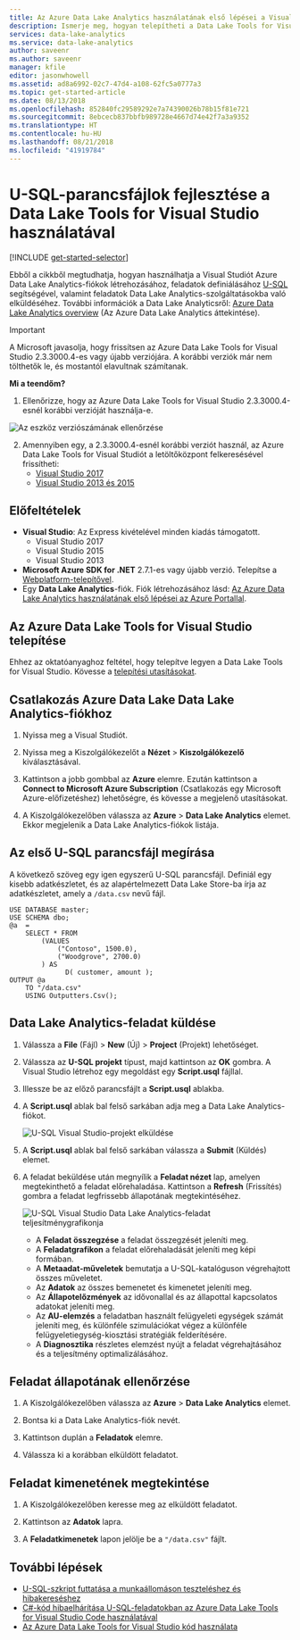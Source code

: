 ```yaml
---
title: Az Azure Data Lake Analytics használatának első lépései a Visual Studióval
description: Ismerje meg, hogyan telepítheti a Data Lake Tools for Visual Studio eszközt, valamint hogyan fejleszthet és tesztelhet U-SQL-parancsfájlokat.
services: data-lake-analytics
ms.service: data-lake-analytics
author: saveenr
ms.author: saveenr
manager: kfile
editor: jasonwhowell
ms.assetid: ad8a6992-02c7-47d4-a108-62fc5a0777a3
ms.topic: get-started-article
ms.date: 08/13/2018
ms.openlocfilehash: 852840fc29589292e7a74390026b78b15f81e721
ms.sourcegitcommit: 8ebcecb837bbfb989728e4667d74e42f7a3a9352
ms.translationtype: HT
ms.contentlocale: hu-HU
ms.lasthandoff: 08/21/2018
ms.locfileid: "41919784"
---
```

# <a name="develop-u-sql-scripts-by-using-data-lake-tools-for-visual-studio"></a>U-SQL-parancsfájlok fejlesztése a Data Lake Tools for Visual Studio használatával
[!INCLUDE [get-started-selector](../../includes/data-lake-analytics-selector-get-started.md)]

Ebből a cikkből megtudhatja, hogyan használhatja a Visual Studiót Azure Data Lake Analytics-fiókok létrehozásához, feladatok definiálásához [U-SQL](data-lake-analytics-u-sql-get-started.md) segítségével, valamint feladatok Data Lake Analytics-szolgáltatásokba való elküldéséhez. További információk a Data Lake Analyticsről: [Azure Data Lake Analytics overview](data-lake-analytics-overview.md) (Az Azure Data Lake Analytics áttekintése).

>[!IMPORTANT]
> A Microsoft javasolja, hogy frissítsen az Azure Data Lake Tools for Visual Studio 2.3.3000.4-es vagy újabb verziójára. A korábbi verziók már nem tölthetők le, és mostantól elavultnak számítanak. 
>
>**Mi a teendőm?**
>
>1. Ellenőrizze, hogy az Azure Data Lake Tools for Visual Studio 2.3.3000.4-esnél korábbi verzióját használja-e. 
>   
>   ![Az eszköz verziószámának ellenőrzése](./media/data-lake-analytics-data-lake-tools-get-started/data-lake-analytics-data-lake-tools-about-data-lake.png)
> 
>2. Amennyiben egy, a 2.3.3000.4-esnél korábbi verziót használ, az Azure Data Lake Tools for Visual Studiót a letöltőközpont felkeresésével frissítheti: 
>    - [Visual Studio 2017](https://marketplace.visualstudio.com/items?itemName=ADLTools.AzureDataLakeandStreamAnalyticsTools)
>    - [Visual Studio 2013 és 2015](https://www.microsoft.com/en-us/download/details.aspx?id=49504)


## <a name="prerequisites"></a>Előfeltételek

* **Visual Studio**: Az Express kivételével minden kiadás támogatott.
    * Visual Studio 2017
    * Visual Studio 2015
    * Visual Studio 2013
* **Microsoft Azure SDK for .NET** 2.7.1-es vagy újabb verzió.  Telepítse a [Webplatform-telepítővel](http://www.microsoft.com/web/downloads/platform.aspx).
* Egy **Data Lake Analytics**-fiók. Fiók létrehozásához lásd: [Az Azure Data Lake Analytics használatának első lépései az Azure Portallal](data-lake-analytics-get-started-portal.md).

## <a name="install-azure-data-lake-tools-for-visual-studio"></a>Az Azure Data Lake Tools for Visual Studio telepítése

Ehhez az oktatóanyaghoz feltétel, hogy telepítve legyen a Data Lake Tools for Visual Studio. Kövesse a [telepítési utasításokat](data-lake-analytics-data-lake-tools-install.md).

## <a name="connect-to-an-azure-data-lake-analytics-account"></a>Csatlakozás Azure Data Lake Data Lake Analytics-fiókhoz

1. Nyissa meg a Visual Studiót.

2. Nyissa meg a Kiszolgálókezelőt a **Nézet** > **Kiszolgálókezelő** kiválasztásával.

3. Kattintson a jobb gombbal az **Azure** elemre. Ezután kattintson a **Connect to Microsoft Azure Subscription** (Csatlakozás egy Microsoft Azure-előfizetéshez) lehetőségre, és kövesse a megjelenő utasításokat.

4. A Kiszolgálókezelőben válassza az **Azure** > **Data Lake Analytics** elemet. Ekkor megjelenik a Data Lake Analytics-fiókok listája.

## <a name="write-your-first-u-sql-script"></a>Az első U-SQL parancsfájl megírása

A következő szöveg egy igen egyszerű U-SQL parancsfájl. Definiál egy kisebb adatkészletet, és az alapértelmezett Data Lake Store-ba írja az adatkészletet, amely a `/data.csv` nevű fájl.

```
USE DATABASE master;
USE SCHEMA dbo;
@a  = 
    SELECT * FROM 
        (VALUES
            ("Contoso", 1500.0),
            ("Woodgrove", 2700.0)
        ) AS 
              D( customer, amount );
OUTPUT @a
    TO "/data.csv"
    USING Outputters.Csv();
```

## <a name="submit-a-data-lake-analytics-job"></a>Data Lake Analytics-feladat küldése

1. Válassza a **File** (Fájl) > **New** (Új) > **Project** (Projekt) lehetőséget.

2. Válassza az **U-SQL projekt** típust, majd kattintson az **OK** gombra. A Visual Studio létrehoz egy megoldást egy **Script.usql** fájllal.

3. Illessze be az előző parancsfájlt a **Script.usql** ablakba.

4. A **Script.usql** ablak bal felső sarkában adja meg a Data Lake Analytics-fiókot.

    ![U-SQL Visual Studio-projekt elküldése](./media/data-lake-analytics-data-lake-tools-get-started/data-lake-analytics-data-lake-tools-submit-job.png)

5. A **Script.usql** ablak bal felső sarkában válassza a **Submit** (Küldés) elemet.

6. A feladat beküldése után megnyílik a **Feladat nézet** lap, amelyen megtekinthető a feladat előrehaladása. Kattintson a **Refresh** (Frissítés) gombra a feladat legfrissebb állapotának megtekintéséhez.

    ![U-SQL Visual Studio Data Lake Analytics-feladat teljesítménygrafikonja](./media/data-lake-analytics-data-lake-tools-get-started/data-lake-analytics-data-lake-tools-performance-graph.png)

   * A **Feladat összegzése** a feladat összegzését jeleníti meg.   
   * A **Feladatgrafikon** a feladat előrehaladását jeleníti meg képi formában.
   * A **Metaadat-műveletek** bemutatja a U-SQL-katalóguson végrehajtott összes műveletet.
   * Az **Adatok** az összes bemenetet és kimenetet jeleníti meg.
   * Az **Állapotelőzmények** az idővonallal és az állapottal kapcsolatos adatokat jeleníti meg.
   * Az **AU-elemzés** a feladatban használt felügyeleti egységek számát jeleníti meg, és különféle szimulációkat végez a különféle felügyeletiegység-kiosztási stratégiák felderítésére.
   * A **Diagnosztika** részletes elemzést nyújt a feladat végrehajtásához és a teljesítmény optimalizálásához.

## <a name="check-job-status"></a>Feladat állapotának ellenőrzése

1. A Kiszolgálókezelőben válassza az **Azure** > **Data Lake Analytics** elemet.

2. Bontsa ki a Data Lake Analytics-fiók nevét.

3. Kattintson duplán a **Feladatok** elemre.

4. Válassza ki a korábban elküldött feladatot.

## <a name="see-the-job-output"></a>Feladat kimenetének megtekintése

1. A Kiszolgálókezelőben keresse meg az elküldött feladatot.

2. Kattintson az **Adatok** lapra.

3. A **Feladatkimenetek** lapon jelölje be a `"/data.csv"` fájlt.

## <a name="next-steps"></a>További lépések

* [U-SQL-szkript futtatása a munkaállomáson teszteléshez és hibakereséshez](data-lake-analytics-data-lake-tools-local-run.md)
* [C#-kód hibaelhárítása U-SQL-feladatokban az Azure Data Lake Tools for Visual Studio Code használatával](data-lake-tools-for-vscode-local-run-and-debug.md)
* [Az Azure Data Lake Tools for Visual Studio kód használata](data-lake-analytics-data-lake-tools-for-vscode.md)
